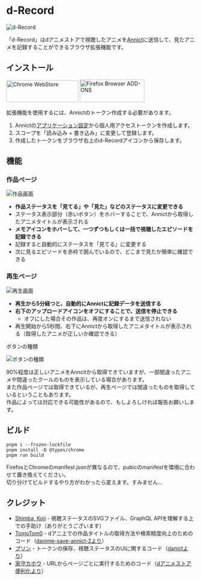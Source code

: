 # d-Record
![d-Record](https://github.com/chimaha/d-Record/assets/107383950/f8ad150b-23f6-42da-8f00-c9d3b850df15)


「d-Record」はdアニメストアで視聴したアニメを[Annict](https://annict.com/)に送信して、見たアニメを記録することができるブラウザ拡張機能です。  

## インストール
<a href="https://chromewebstore.google.com/detail/d-record/blcncccafadeklhhhimddgbgojalmpgn"><img alt="Chrome WebStore" width="191.8" height="58" src="https://storage.googleapis.com/web-dev-uploads/image/WlD8wC6g8khYWPJUsQceQkhXSlv1/HRs9MPufa1J1h5glNhut.png"></a>
<a href="https://addons.mozilla.org/ja/firefox/addon/d-record/"><img alt="Firefox Browser ADD-ONS" width="172" height="60" src="https://blog.mozilla.org/addons/files/2015/11/get-the-addon.png"></a>


拡張機能を使用するには、Annictのトークン作成する必要があります。
1. Annictの[アプリケーション設定](https://annict.com/settings/apps)から個人用アクセストークンを作成します。  
2. スコープを「読み込み + 書き込み」に変更して登録します。  
3. 作成したトークンをブラウザ右上のd-Recordアイコンから保存します。


## 機能
### 作品ページ  
![作品画面](https://github.com/chimaha/d-Record/assets/107383950/42725696-08a5-4f43-bcb9-134baf40ea59)

- **作品ステータスを「見てる」や「見た」などのステータスに変更できる**  
- ステータス表示部分（赤いボタン）をホバーすることで、Annictから取得したアニメタイトルが表示される
- **メモアイコンをホバーして、一つずつもしくは一括で視聴したエピソードを記録できる**
- 記録すると自動的にステータスを「見てる」に変更する
- 次に見るエピソードを赤枠で囲んでいるので、どこまで見たか簡単に確認できる

### 再生ページ  
![再生画面](https://github.com/chimaha/d-Record/assets/107383950/3c35eccf-0aeb-4fd7-89f3-9d5e89427657)

- **再生から5分経つと、自動的にAnnictに記録データを送信する**  
- **右下のアップロードアイコンをオフにすることで、送信を停止できる**  
  - オフにした場合その作品は、再度オンにするまで送信されない  
- 再生開始から5秒間、右下にAnnictから取得したアニメタイトルが表示される（取得したアニメが正しいか確認できる）



ボタンの種類  

![ボタンの種類](https://github.com/chimaha/d-Record/assets/107383950/f05ab4ef-0e6f-46b8-bffa-5f8e12c31785)



90%程度は正しいアニメをAnncitから取得できていますが、一部間違ったアニメや間違ったクールのものを表示している場合があります。    
また作品ページでは取得できているが、再生ページでは間違ったものを取得しているということもあります。  
作品によっては対応できる可能性があるので、もしよろしければ報告お願いします。


## ビルド  
```
pnpm i --frozen-lockfile
pnpm install -D @types/chrome
pnpm run build
```
FirefoxとChromeのmanifest.jsonが異なるので、pubicのmanifestを環境に合わせて置き換えてください。  
切り分けてビルドするやり方がわかったら変えます。すみません...


## クレジット  
- [Shimba, Koji](https://github.com/shimbaco) - 視聴ステータスのSVGファイル、GraphQL APIを理解する上での手助け（ありがとうございます）
- [TomoTom0](https://github.com/TomoTom0) - dアニ上での作品タイトルの取得方法や検索精度向上のためのコード（[danime-save-annict-2より](https://github.com/TomoTom0/danime-save-annict-2)）
- [プリン](https://github.com/kazu3jp) - トークンの保存、視聴ステータスのUIに関するコード（[danictより](https://github.com/kazu3jp/danict)）
- [家守カホウ](https://twitter.com/y_kahou) - URLからページごとに実行するためのコード（[dアニメストア便利化より](https://greasyfork.org/ja/scripts/414008)）
